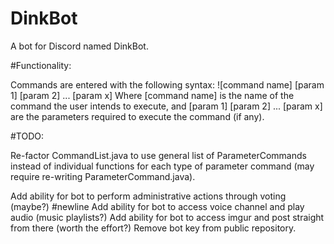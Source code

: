 # DinkBot
A bot for Discord named DinkBot.

#Functionality:

Commands are entered with the following syntax:
![command name] [param 1] [param 2] ... [param x]
Where [command name] is the name of the command the user intends to execute, and [param 1] [param 2] ... [param x] are the parameters required to execute the command (if any).

#TODO:

Re-factor CommandList.java to use general list of ParameterCommands instead of individual functions for each type of parameter command (may require re-writing ParameterCommand.java).

Add ability for bot to perform administrative actions through voting (maybe?) #newline
Add ability for bot to access voice channel and play audio (music playlists?)
Add ability for bot to access imgur and post straight from there (worth the effort?)
Remove bot key from public repository.
